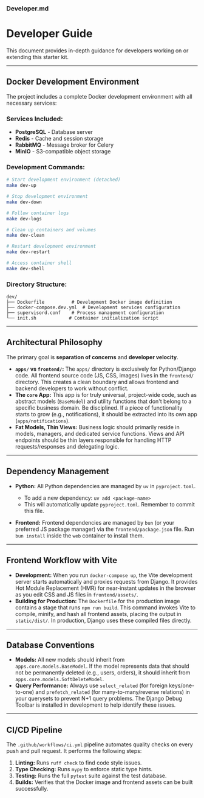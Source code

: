 ### Developer.md

# Developer Guide

This document provides in-depth guidance for developers working on or extending this starter kit.

---

## Docker Development Environment

The project includes a complete Docker development environment with all necessary services:

### Services Included:

- **PostgreSQL** - Database server
- **Redis** - Cache and session storage
- **RabbitMQ** - Message broker for Celery
- **MinIO** - S3-compatible object storage

### Development Commands:

```bash
# Start development environment (detached)
make dev-up

# Stop development environment
make dev-down

# Follow container logs
make dev-logs

# Clean up containers and volumes
make dev-clean

# Restart development environment
make dev-restart

# Access container shell
make dev-shell
```

### Directory Structure:

```
dev/
├── Dockerfile          # Development Docker image definition
├── docker-compose.dev.yml  # Development services configuration
├── supervisord.conf    # Process management configuration
└── init.sh            # Container initialization script
```

---

## Architectural Philosophy

The primary goal is **separation of concerns** and **developer velocity**.

- **`apps/` vs `frontend/`:** The `apps/` directory is exclusively for Python/Django code. All frontend source code (JS, CSS, images) lives in the `frontend/` directory. This creates a clean boundary and allows frontend and backend developers to work without conflict.
- **The `core` App:** This app is for truly universal, project-wide code, such as abstract models (`BaseModel`) and utility functions that don't belong to a specific business domain. Be disciplined. If a piece of functionality starts to grow (e.g., notifications), it should be extracted into its own app (`apps/notifications`).
- **Fat Models, Thin Views:** Business logic should primarily reside in models, managers, and dedicated service functions. Views and API endpoints should be thin layers responsible for handling HTTP requests/responses and delegating logic.

---

## Dependency Management

- **Python:** All Python dependencies are managed by `uv` in `pyproject.toml`.

  - To add a new dependency: `uv add <package-name>`
  - This will automatically update `pyproject.toml`. Remember to commit this file.

- **Frontend:** Frontend dependencies are managed by `bun` (or your preferred JS package manager) via the `frontend/package.json` file. Run `bun install` inside the `web` container to install them.

---

## Frontend Workflow with Vite

- **Development:** When you run `docker-compose up`, the Vite development server starts automatically and proxies requests from Django. It provides Hot Module Replacement (HMR) for near-instant updates in the browser as you edit CSS and JS files in `frontend/assets/`.
- **Building for Production:** The `Dockerfile` for the production image contains a stage that runs `npm run build`. This command invokes Vite to compile, minify, and hash all frontend assets, placing the output in `static/dist/`. In production, Django uses these compiled files directly.

---

## Database Conventions

- **Models:** All new models should inherit from `apps.core.models.BaseModel`. If the model represents data that should not be permanently deleted (e.g., users, orders), it should inherit from `apps.core.models.SoftDeleteModel`.
- **Query Performance:** Always use `select_related` (for foreign keys/one-to-one) and `prefetch_related` (for many-to-many/reverse relations) in your querysets to prevent N+1 query problems. The Django Debug Toolbar is installed in development to help identify these issues.

---

## CI/CD Pipeline

The `.github/workflows/ci.yml` pipeline automates quality checks on every push and pull request. It performs the following steps:

1.  **Linting:** Runs `ruff check` to find code style issues.
2.  **Type Checking:** Runs `mypy` to enforce static type hints.
3.  **Testing:** Runs the full `pytest` suite against the test database.
4.  **Builds:** Verifies that the Docker image and frontend assets can be built successfully.
